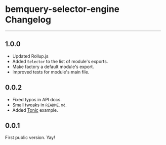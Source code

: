 # bemquery-selector-engine Changelog

---

## 1.0.0

* Updated Rollup.js
* Added `Selector` to the list of module's exports.
* Make factory a default module's export.
* Improved tests for module's main file.

## 0.0.2

* Fixed typos in API docs.
* Small tweaks in `README.md`.
* Added [Tonic](https://tonicdev.com/) example.

## 0.0.1

First public version. Yay!
